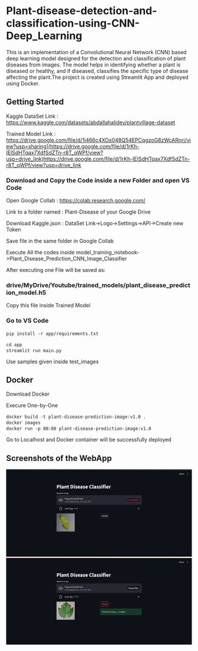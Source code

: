 # Plant-disease-detection-and-classification-using-CNN-Deep_Learning
This is an implementation of a Convolutional Neural Network (CNN) based deep learning model designed for the detection and classification of plant diseases from images. The model helps in identifying whether a plant is diseased or healthy, and if diseased, classifies the specific type of disease affecting the plant.The project is created using Streamlit App and deployed using Docker.
## Getting Started
Kaggle DataSet Link : https://www.kaggle.com/datasets/abdallahalidev/plantvillage-dataset

Trained Model Link : https://drive.google.com/file/d/1i466c4XOs048Q54EPCqgzoG8zWcARnrj/view?usp=sharing](https://drive.google.com/file/d/1rKh-IElSdHTqax7XdfSdZTn-r8T_qWPf/view?usp=drive_link)https://drive.google.com/file/d/1rKh-IElSdHTqax7XdfSdZTn-r8T_qWPf/view?usp=drive_link

### Download and Copy the Code inside a new Folder and open VS Code
Open Google Collab : https://colab.research.google.com/

Link to a folder named : Plant-Disease of your Google Drive

Download Kaggle.json : DataSet Link->Logo->Settings->API->Create new Token

Save file in the same folder in Google Collab

Execute All the codes inside model_training_notebook->Plant_Disease_Prediction_CNN_Image_Classifier

After executing one File will be saved as:
### drive/MyDrive/Youtube/trained_models/plant_disease_prediction_model.h5
Copy this file inside Trained Model
### Go to VS Code
```
pip install -r app/requirements.txt
```
```
cd app
streamlit run main.py
```
Use samples given inside test_images
## Docker
Download Docker

Execure One-by-One
```
docker build -t plant-disease-prediction-image:v1.0 .
docker images
docker run -p 80:80 plant-disease-prediction-image:v1.0
```
Go to Localhost and Docker container will be successfully deployed
## Screenshots of the WebApp
![Screenshot](s3.png)
![Screenshot](ss3.png)


